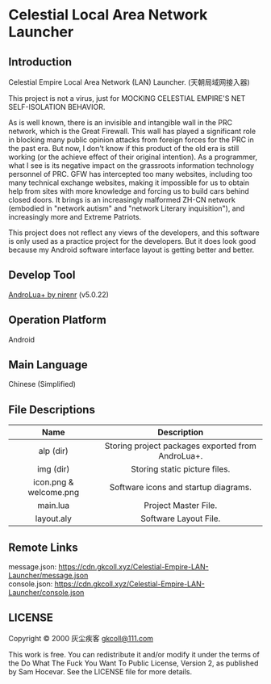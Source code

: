 # Celestial Local Area Network Launcher

## Introduction

Celestial Empire Local Area Network (LAN) Launcher. (天朝局域网接入器)

This project is not a virus, just for MOCKING CELESTIAL EMPIRE'S NET SELF-ISOLATION BEHAVIOR.

As is well known, there is an invisible and intangible wall in the PRC network, which is the Great Firewall. This wall has played a significant role in blocking many public opinion attacks from foreign forces for the PRC in the past era. But now, I don't know if this product of the old era is still working (or the achieve effect of their original intention). As a programmer, what I see is its negative impact on the grassroots information technology personnel of PRC. GFW has intercepted too many websites, including too many technical exchange websites, making it impossible for us to obtain help from sites with more knowledge and forcing us to build cars behind closed doors. It brings is an increasingly malformed ZH-CN network (embodied in "network autism" and "network Literary inquisition"), and increasingly more and Extreme Patriots.

This project does not reflect any views of the developers, and this software is only used as a practice project for the developers. But it does look good because my Android software interface layout is getting better and better.

## Develop Tool

[AndroLua+ by nirenr](https://github.com/nirenr/AndroLua_pro) (v5.0.22)

## Operation Platform

Android

## Main Language

Chinese (Simplified)

## File Descriptions

|          Name          |                         Description                          |
| :--------------------: | :----------------------------------------------------------: |
|       alp (dir)        |      Storing project packages exported from AndroLua+.       |
|       img (dir)        |                Storing static picture files.                 |
| icon.png & welcome.png |             Software icons and startup diagrams.             |
|        main.lua        |                     Project Master File.                     |
|       layout.aly       |                    Software Layout File.                     |

## Remote Links

message.json: https://cdn.gkcoll.xyz/Celestial-Empire-LAN-Launcher/message.json  
console.json: https://cdn.gkcoll.xyz/Celestial-Empire-LAN-Launcher/console.json

## LICENSE

Copyright © 2000 灰尘疾客 gkcoll@111.com

This work is free. You can redistribute it and/or modify it under the terms of the Do What The Fuck You Want To Public License, Version 2, as published by Sam Hocevar. See the LICENSE file for more details.

